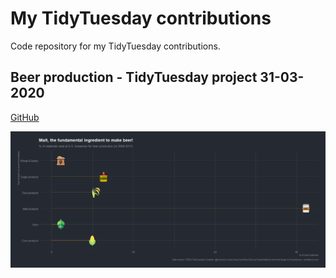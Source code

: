 # My TidyTuesday contributions 

Code repository for my TidyTuesday contributions.  


## Beer production - TidyTuesday project 31-03-2020
[GitHub](https://github.com/camecry/ILoveTidyTuesday/blob/master/31_03_2020_beerproduction/R_code_beer.R) 

![GitHub Logo](https://github.com/camecry/ILoveTidyTuesday/blob/master/31_03_2020_beerproduction/Rplot_beer_materials.png?raw=true) 


